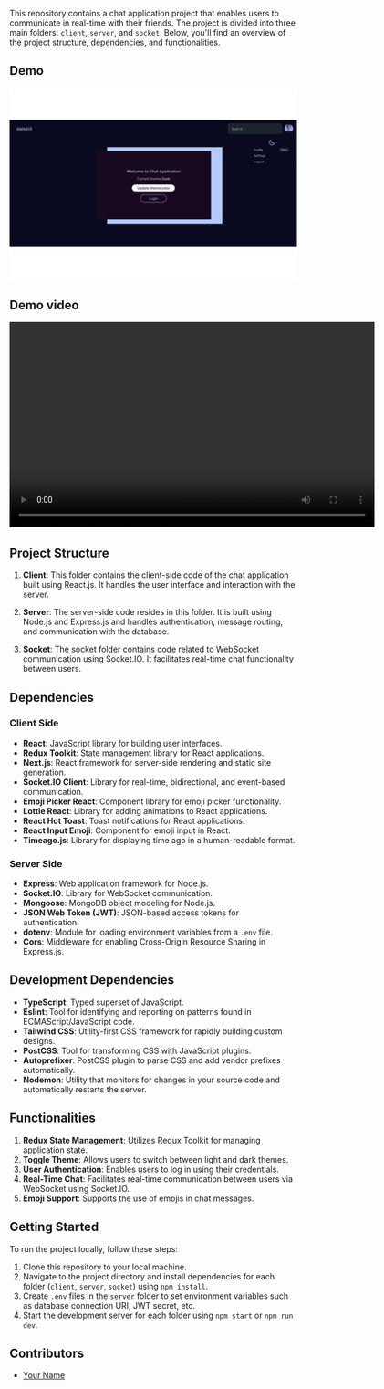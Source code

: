 This repository contains a chat application project that enables users to communicate in real-time with their friends. The project is divided into three main folders: `client`, `server`, and `socket`. Below, you'll find an overview of the project structure, dependencies, and functionalities.

## Demo

![Chat Application Homepage](/chatapp.png)

## Demo video

<video width="640" height="360" controls autoplay>
  <source src="/chatapp.mp4" type="video/mp4">
  Your browser does not support the video tag.
</video>

## Project Structure

1. **Client**: This folder contains the client-side code of the chat application built using React.js. It handles the user interface and interaction with the server.
 
2. **Server**: The server-side code resides in this folder. It is built using Node.js and Express.js and handles authentication, message routing, and communication with the database.

3. **Socket**: The socket folder contains code related to WebSocket communication using Socket.IO. It facilitates real-time chat functionality between users.

## Dependencies

### Client Side

- **React**: JavaScript library for building user interfaces.
- **Redux Toolkit**: State management library for React applications.
- **Next.js**: React framework for server-side rendering and static site generation.
- **Socket.IO Client**: Library for real-time, bidirectional, and event-based communication.
- **Emoji Picker React**: Component library for emoji picker functionality.
- **Lottie React**: Library for adding animations to React applications.
- **React Hot Toast**: Toast notifications for React applications.
- **React Input Emoji**: Component for emoji input in React.
- **Timeago.js**: Library for displaying time ago in a human-readable format.

### Server Side

- **Express**: Web application framework for Node.js.
- **Socket.IO**: Library for WebSocket communication.
- **Mongoose**: MongoDB object modeling for Node.js.
- **JSON Web Token (JWT)**: JSON-based access tokens for authentication.
- **dotenv**: Module for loading environment variables from a `.env` file.
- **Cors**: Middleware for enabling Cross-Origin Resource Sharing in Express.js.

## Development Dependencies

- **TypeScript**: Typed superset of JavaScript.
- **Eslint**: Tool for identifying and reporting on patterns found in ECMAScript/JavaScript code.
- **Tailwind CSS**: Utility-first CSS framework for rapidly building custom designs.
- **PostCSS**: Tool for transforming CSS with JavaScript plugins.
- **Autoprefixer**: PostCSS plugin to parse CSS and add vendor prefixes automatically.
- **Nodemon**: Utility that monitors for changes in your source code and automatically restarts the server.

## Functionalities

1. **Redux State Management**: Utilizes Redux Toolkit for managing application state.
2. **Toggle Theme**: Allows users to switch between light and dark themes.
3. **User Authentication**: Enables users to log in using their credentials.
4. **Real-Time Chat**: Facilitates real-time communication between users via WebSocket using Socket.IO.
5. **Emoji Support**: Supports the use of emojis in chat messages.
   
## Getting Started

To run the project locally, follow these steps:

1. Clone this repository to your local machine.
2. Navigate to the project directory and install dependencies for each folder (`client`, `server`, `socket`) using `npm install`.
3. Create `.env` files in the `server` folder to set environment variables such as database connection URI, JWT secret, etc.
4. Start the development server for each folder using `npm start` or `npm run dev`.

## Contributors

- [Your Name](https://github.com/yourusername)
